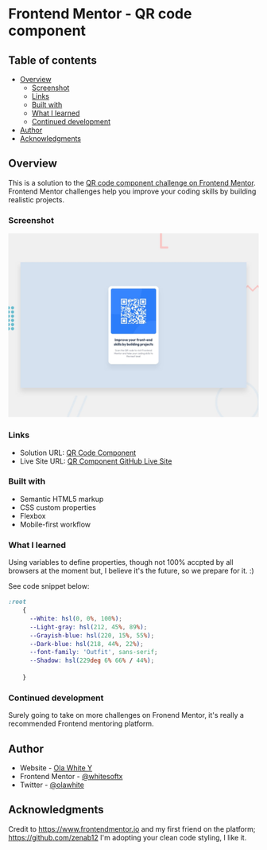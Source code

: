 # Frontend Mentor - QR code component

## Table of contents

- [Overview](#overview)
  - [Screenshot](#screenshot)
  - [Links](#links)
  - [Built with](#built-with)
  - [What I learned](#what-i-learned)
  - [Continued development](#continued-development)
- [Author](#author)
- [Acknowledgments](#acknowledgments)

## Overview

This is a solution to the [QR code component challenge on Frontend Mentor](https://www.frontendmentor.io/challenges/qr-code-component-iux_sIO_H). Frontend Mentor challenges help you improve your coding skills by building realistic projects. 

### Screenshot

![](./design/desktop-preview.jpg)

### Links

- Solution URL: [QR Code Component](https://github.com/whitesoftx/qr-code-component)
- Live Site URL: [QR Component GitHub Live Site](https://whitesoftx.github.io/qr-code-component/)

### Built with

- Semantic HTML5 markup
- CSS custom properties
- Flexbox
- Mobile-first workflow

### What I learned

Using variables to define properties, though not 100% accpted by all browsers at the moment but, I believe it's the future, so we prepare for it. :)

See code snippet below:

```css
:root
    {
      --White: hsl(0, 0%, 100%);
      --Light-gray: hsl(212, 45%, 89%);
      --Grayish-blue: hsl(220, 15%, 55%);
      --Dark-blue: hsl(218, 44%, 22%);
      --font-family: 'Outfit', sans-serif;
      --Shadow: hsl(229deg 6% 66% / 44%);
     
    }
```
### Continued development

Surely going to take on more challenges on Fronend Mentor, it's really a recommended Frontend mentoring platform.

## Author

- Website - [Ola White Y](https://www.your-site.com)
- Frontend Mentor - [@whitesoftx](https://www.frontendmentor.io/profile/whitesoftx)
- Twitter - [@olawhite](https://www.twitter.com/olawhite)

## Acknowledgments

Credit to https://www.frontendmentor.io and my first friend on the platform; https://github.com/zenab12 I'm adopting your clean code styling, I like it. 
